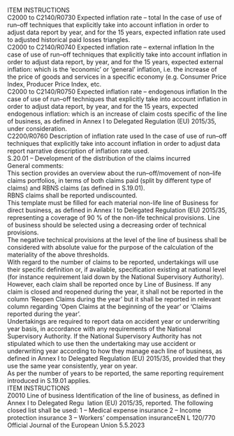  
ITEM  INSTRUCTIONS  
C2000 to 
C2140/R0730  Expected inflation rate – total  In the case of use of run–off techniques that explicitly take into account inflation 
in order to adjust data report by year, and for the 15 years, expected inflation rate 
used to adjusted historical paid losses triangles.  
C2000 to 
C2140/R0740  Expected inflation rate – 
external inflation  In the case of use of run–off techniques that explicitly take into account inflation 
in order to adjust data report, by year, and for the 15 years, expected external 
inflation: which is the ‘economic’ or ‘general’ inflation, i.e. the increase of the price 
of goods and services in a specific economy (e.g. Consumer Price Index, Producer 
Price Index, etc.  
C2000 to 
C2140/R0750  Expected inflation rate – 
endogenous inflation  In the case of use of run–off techniques that explicitly take into account inflation 
in order to adjust data report, by year, and for the 15 years, expected endogenous 
inflation: which is an increase of claim costs specific of the line of business, as 
defined in Annex I to Delegated Regulation (EU) 2015/35, under consideration.  
C2200/R0760  Description of inflation rate 
used  In the case of use of run–off techniques that explicitly take into account inflation 
in order to adjust data report narrative description of inflation rate used.  
S.20.01 – Development of the distribution of the claims incurred  
General comments:  
This section provides an overview about the run–off/movement of non–life claims portfolios, in terms of both claims 
paid (split by different type of claims) and RBNS claims (as defined in S.19.01).  
RBNS claims shall be reported undiscounted.  
This template must be filled for each material non-life line of Business for direct business, as defined in Annex I to 
Delegated Regulation (EU) 2015/35, representing a coverage of 90 % of the non-life technical provisions. Line of 
business should be selected using a decreasing order of technical provisions.  
The negative technical provisions at the level of the line of business shall be considered with absolute value for the 
purpose of the calculation of the materiality of the above thresholds.  
With regard to the number of claims to be reported, undertakings will use their specific definition or, if available, 
specification existing at national level (for instance requirement laid down by the National Supervisory Authority). 
However, each claim shall be reported once by Line of Business. If any claim is closed and reopened during the year, it 
shall not be reported in the column ‘Reopen Claims during the year’ but it shall be reported in relevant column 
regarding ‘Open Claims at the beginning of the year’ or ‘Claims reported during the year’.  
Undertakings are required to report data on accident year or underwriting year basis, in accordance with any 
requirements of the National Supervisory Authority. If the National Supervisory Authority has not stipulated which 
to use then the undertaking may use accident or underwriting year according to how they manage each line of business, 
as defined in Annex I to Delegated Regulation (EU) 2015/35, provided that they use the same year consistently, year on 
year.  
As per the number of years to be reported, the same reporting requirement introduced in S.19.01 applies.  
ITEM  INSTRUCTIONS  
Z0010  Line of business  Identification of the line of business, as defined in Annex I to Delegated Regu ­
lation (EU) 2015/35, reported. The following closed list shall be used: 
1 – Medical expense insurance 
2 – Income protection insurance 
3 – Workers’ compensation insuranceEN  L 120/770 Official Journal of the European Union 5.5.2023